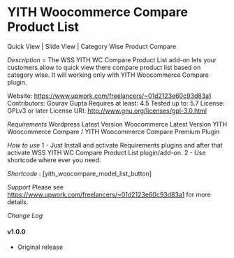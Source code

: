 # YITH Woocommerce Compare Product List
Quick View | Slide View | Category Wise Product Compare

*Description* =
The WSS YITH WC Compare Product List add-on lets your customers allow to quick view there compare product list based on category wise. It will working only with YITH Woocommerce Compare plugin.

Website: https://www.upwork.com/freelancers/~01d2123e60c93d83a1
Contributors: Gourav Gupta
Requires at least: 4.5
Tested up to: 5.7
License: GPLv3 or later
License URI: http://www.gnu.org/licenses/gpl-3.0.html

*Requirements*
Wordpress Latest Version
Woocommerce Latest Version
YITH Woocommerce Compare / YITH Woocommerce Compare Premium Plugin

*How to use*
1 - Just Install and activate Requirements plugins and after that activate WSS YITH WC Compare Product List plugin/add-on.
2 - Use shortcode where ever you need.
 
*Shortcode* : [yith_woocompare_model_list_button]

*Support*
Please see https://www.upwork.com/freelancers/~01d2123e60c93d83a1 for more details.


*Change Log*

#### v1.0.0
- Original release